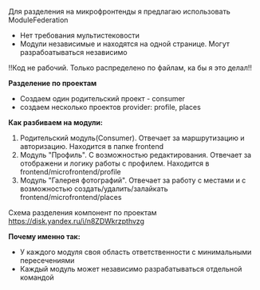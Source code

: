 Для разделения на микрофронтенды я предлагаю использовать ModuleFederation
- Нет требования мультистековости
- Модули независимые и находятся на одной странице. Могут разрабоатываться независимо

!!Код не рабочий. Только распределено по файлам, ка бы я это делал!!

**Разделение по проектам**
- Создаем один родительский проект - consumer
- создаем несколько проектов provider: profile, places

**Как разбиваем на модули:**
1. Родительский модуль(Consumer). Отвечает за маршрутизацию и авторизацию. Находится в папке frontend
2. Модуль "Профиль". С возможностью редактирования. Отвечает за отображени и логику работы с профилем. Находится в frontend/microfrontend/profile
3. Модуль "Галерея фотографий". Отвечает за работу с местами и с возможностью создать/удалить/залайкать frontend/microfrontend/places

Схема разделения компонент по проектам
https://disk.yandex.ru/i/n8ZDWkrzpthvzg

**Почему именно так:**
- У каждого модуля своя область ответственности с минимальными пересечениями
- Каждый модуль может независимо разрабатываться отдельной командой